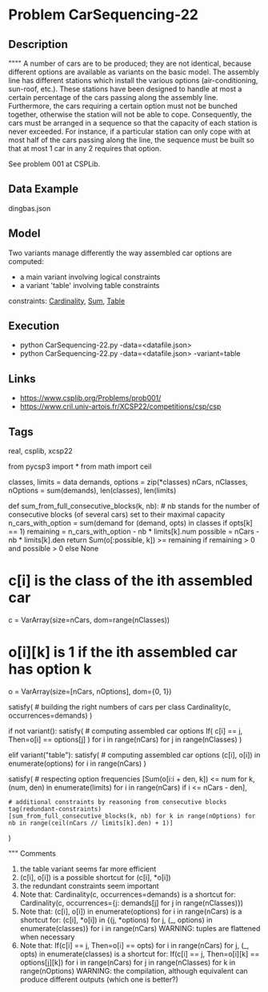 # Problem CarSequencing-22
## Description
""""
A number of cars are to be produced; they are not identical, because different options are available as variants on the basic model.
The assembly line has different stations which install the various options (air-conditioning, sun-roof, etc.).
These stations have been designed to handle at most a certain percentage of the cars passing along the assembly line.
Furthermore, the cars requiring a certain option must not be bunched together, otherwise the station will not be able to cope.
Consequently, the cars must be arranged in a sequence so that the capacity of each station is never exceeded.
For instance, if a particular station can only cope with at most half of the cars passing along the line, the sequence must
be built so that at most 1 car in any 2 requires that option.

See problem 001 at CSPLib.

## Data Example
  dingbas.json

## Model
  Two variants manage differently the way assembled car options are computed:
  - a main variant involving logical constraints
  - a variant 'table' involving table constraints

  constraints: [Cardinality](http://pycsp.org/documentation/constraints/Cardinality), [Sum](http://pycsp.org/documentation/constraints/Sum), [Table](http://pycsp.org/documentation/constraints/Table)

## Execution
  - python CarSequencing-22.py -data=<datafile.json>
  - python CarSequencing-22.py -data=<datafile.json> -variant=table

## Links
  - https://www.csplib.org/Problems/prob001/
  - https://www.cril.univ-artois.fr/XCSP22/competitions/csp/csp

## Tags
  real, csplib, xcsp22

from pycsp3 import *
from math import ceil

classes, limits = data
demands, options = zip(*classes)
nCars, nClasses, nOptions = sum(demands), len(classes), len(limits)


def sum_from_full_consecutive_blocks(k, nb):
    # nb stands for the number of consecutive blocks (of several cars) set to their maximal capacity
    n_cars_with_option = sum(demand for (demand, opts) in classes if opts[k] == 1)
    remaining = n_cars_with_option - nb * limits[k].num
    possible = nCars - nb * limits[k].den
    return Sum(o[:possible, k]) >= remaining if remaining > 0 and possible > 0 else None


# c[i] is the class of the ith assembled car
c = VarArray(size=nCars, dom=range(nClasses))

# o[i][k] is 1 if the ith assembled car has option k
o = VarArray(size=[nCars, nOptions], dom={0, 1})

satisfy(
    # building the right numbers of cars per class
    Cardinality(c, occurrences=demands)
)

if not variant():
    satisfy(
        # computing assembled car options
        If(
            c[i] == j,
            Then=o[i] == options[j]
        ) for i in range(nCars) for j in range(nClasses)
    )

elif variant("table"):
    satisfy(
        # computing assembled car options
        (c[i], o[i]) in enumerate(options) for i in range(nCars)
    )

satisfy(
    # respecting option frequencies
    [Sum(o[i:i + den, k]) <= num for k, (num, den) in enumerate(limits) for i in range(nCars) if i <= nCars - den],

    # additional constraints by reasoning from consecutive blocks  tag(redundant-constraints)
    [sum_from_full_consecutive_blocks(k, nb) for k in range(nOptions) for nb in range(ceil(nCars // limits[k].den) + 1)]
)

""" Comments
1) the table variant seems far more efficient
2) (c[i], o[i]) is a possible shortcut for (c[i], *o[i])
3) the redundant constraints seem important
4) Note that:
 Cardinality(c, occurrences=demands)
   is a shortcut for:
 Cardinality(c, occurrences={j: demands[j] for j in range(nClasses)})
5) Note that:
 (c[i], o[i]) in enumerate(options) for i in range(nCars)
    is a shortcut for:
 (c[i], *o[i]) in {(j, *options) for j, (_, options) in enumerate(classes)} for i in range(nCars)
WARNING: tuples are flattened when necessary
6) Note that:
 If(c[i] == j, Then=o[i] == opts) for i in range(nCars) for j, (_, opts) in enumerate(classes)
    is a shortcut for:
 If(c[i] == j, Then=o[i][k] == options[j][k]) for i in range(nCars) for j in range(nClasses) for k in range(nOptions) 
WARNING: the compilation, although equivalent can produce different outputs (which one is better?)
